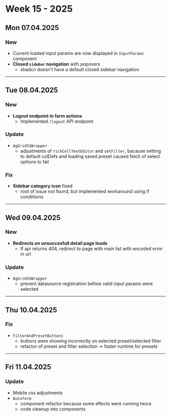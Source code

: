# Week 15 - 2025


## Mon 07.04.2025

### New

- Current loaded input params are now displayed in `InputParams` component
- **Closed `sidebar` navigation** with popovers
  - shadcn doesn't have a default closed sidebar navigation


---


## Tue 08.04.2025

### New
- **Logout endpoint in form actions**
  - Implemented `/logout` API endpoint 

### Update
- `AgGridSSWrapper`
  - adjustments of `richCellTextEditor` and `setFilter`, bacause setting to default colDefs and loading saved preset caused fetch of select options to fail

### Fix
- **Sidebar category icon** fixed
  - root of issue not found, but implemented workaround using if condiitions


---


## Wed 09.04.2025

### New 
- **Redirects on unsuccesfull detail page loads**
  - If api returns 404, redirect to page with main list with encoded error in url

### Update
- `AgGridSSWrapper` 
  - prevent datasource registration before valid input params were selected


---


## Thu 10.04.2025

### Fix

- `FilterAndPresetButtons`
  - buttons were showing incorrectly on selected preset/selected filter
  - refactor of preset and filter selection -> faster runtime for presets


---


## Fri 11.04.2025

### Update

- Mobile css adjustments
- `Autoform` 
  - component refactor because some effects were running twice
  - code cleanup into components
